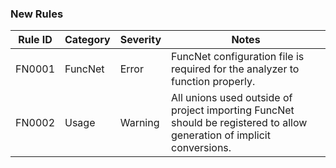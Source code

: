 ### New Rules

| Rule ID | Category | Severity | Notes                                                                                                                  |
|---------|----------|----------|------------------------------------------------------------------------------------------------------------------------|
| FN0001  | FuncNet  | Error    | FuncNet configuration file is required for the analyzer to function properly.                                          |
| FN0002  | Usage    | Warning  | All unions used outside of project importing FuncNet should be registered to allow generation of implicit conversions. |